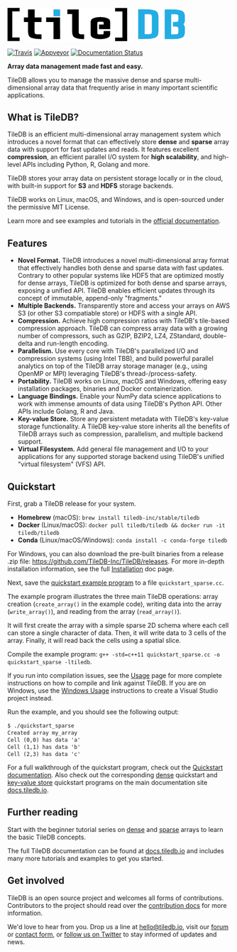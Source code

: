 <a href="https://tiledb.io"><img src="https://github.com/TileDB-Inc/TileDB/raw/dev/doc/source/_static/tileDB_uppercase_600_112.png" alt="TileDB logo" width="400"></a>

[![Travis](https://travis-ci.org/TileDB-Inc/TileDB.svg?branch=dev)](https://travis-ci.org/TileDB-Inc/TileDB)
[![Appveyor](https://ci.appveyor.com/api/projects/status/kb9h9r5xulk6j53c/branch/dev?svg=true)](https://ci.appveyor.com/project/StavrosPapadopoulos/tiledb/branch/dev)
[![Documentation Status](https://readthedocs.com/projects/tiledb-inc-tiledb/badge/?version=latest)](https://docs.tiledb.io/en/latest/?badge=latest)

**Array data management made fast and easy.**

TileDB allows you to manage the massive dense and sparse multi-dimensional array data that frequently arise in many important scientific applications.

## What is TileDB?

TileDB is an efficient multi-dimensional array management system which introduces a novel format that can effectively store **dense** and **sparse** array data with support for fast updates and reads. It features excellent **compression**, an efficient parallel I/O system for **high scalability**, and high-level APIs including Python, R, Golang and more.

TileDB stores your array data on persistent storage locally or in the cloud, with built-in support for **S3** and **HDFS** storage backends.

TileDB works on Linux, macOS, and Windows, and is open-sourced under the permissive MIT License.

Learn more and see examples and tutorials in the [official documentation](https://docs.tiledb.io/en/latest).

## Features

* **Novel Format.** TileDB introduces a novel multi-dimensional array format that effectively handles both dense and sparse data with fast updates. Contrary to other popular systems like HDF5 that are optimized mostly for dense arrays, TileDB is optimized for both dense and sparse arrays, exposing a unified API. TileDB enables efficient updates through its concept of immutable, append-only "fragments."
* **Multiple Backends.** Transparently store and access your arrays on AWS S3 (or other S3 compatiable store) or HDFS with a single API.
* **Compression.** Achieve high compression ratios with TileDB's tile-based compression approach. TileDB can compress array data with a growing number of compressors, such as GZIP, BZIP2, LZ4, ZStandard, double-delta and run-length encoding.
* **Parallelism.** Use every core with TileDB's parallelized I/O and compression systems (using Intel TBB), and build powerful parallel analytics on top of the TileDB array storage manager (e.g., using OpenMP or MPI) leveraging TileDB's thread-/process-safety.
* **Portability.** TileDB works on Linux, macOS and Windows, offering easy installation packages, binaries and Docker containerization.
* **Language Bindings.** Enable your NumPy data science applications to work with immense amounts of data using TileDB's Python API. Other APIs include Golang, R and Java.
* **Key-value Store.** Store any persistent metadata with TileDB's key-value storage functionality. A TileDB key-value store inherits all the benefits of TileDB arrays such as compression, parallelism, and multiple backend support.
* **Virtual Filesystem.** Add general file management and I/O to your applications for any supported storage backend using TileDB's unified "virtual filesystem" (VFS) API.

## Quickstart

First, grab a TileDB release for your system.

* **Homebrew** (macOS): `brew install tiledb-inc/stable/tiledb`
* **Docker** (Linux/macOS): `docker pull tiledb/tiledb && docker run -it tiledb/tiledb`
* **Conda** (Linux/macOS/Windows): `conda install -c conda-forge tiledb`

For Windows, you can also download the pre-built binaries from a release .zip file: https://github.com/TileDB-Inc/TileDB/releases. For more in-depth installation information, see the full [Installation](https://docs.tiledb.io/en/latest/installation.html) doc page.

Next, save the [quickstart example program](https://github.com/TileDB-Inc/TileDB/blob/dev/examples/cpp_api/quickstart_sparse.cc) to a file `quickstart_sparse.cc`.

The example program illustrates the three main TileDB operations: array creation (`create_array()` in the example code), writing data into the array (`write_array()`), and reading from the array (`read_array()`).

It will first create the array with a simple sparse 2D schema where each cell can store a single character of data. Then, it will write data to 3 cells of the array. Finally, it will read back the cells using a spatial slice.

Compile the example program: `g++ -std=c++11 quickstart_sparse.cc -o quickstart_sparse -ltiledb`.

If you run into compilation issues, see the [Usage](https://docs.tiledb.io/en/latest/usage.html) page for more complete instructions on how to compile and link against TileDB. If you are on Windows, use the [Windows Usage](https://docs.tiledb.io/en/latest/usage.html#windows) instructions to create a Visual Studio project instead.

Run the example, and you should see the following output:

```
$ ./quickstart_sparse
Created array my_array
Cell (0,0) has data 'a'
Cell (1,1) has data 'b'
Cell (2,3) has data 'c'
```

For a full walkthrough of the quickstart program, check out the [Quickstart documentation](https://docs.tiledb.io/en/latest/quickstart.html). Also check out the corresponding [dense](https://docs.tiledb.io/en/latest/quickstart.html#a-simple-dense-array-example) quickstart and [key-value store](https://docs.tiledb.io/en/latest/quickstart.html#a-simple-key-value-example) quickstart programs on the main documentation site [docs.tiledb.io](https://docs.tiledb.io).

## Further reading

Start with the beginner tutorial series on [dense](https://docs.tiledb.io/en/latest/tutorials/dense-arrays.html) and [sparse](https://docs.tiledb.io/en/latest/tutorials/sparse-arrays.html) arrays to learn the basic TileDB concepts.

The full TileDB documentation can be found at [docs.tiledb.io](https://docs.tiledb.io/en/latest/) and includes many more tutorials and examples to get you started.

## Get involved

TileDB is an open source project and welcomes all forms of contributions. Contributors to the project should read over the [contribution docs](https://github.com/TileDB-Inc/TileDB/blob/dev/CONTRIBUTING.md) for more information.

We'd love to hear from you. Drop us a line at [hello@tiledb.io](mailto:hello@tiledb.io), visit our [forum](https://forum.tiledb.io/) or [contact form](https://tiledb.io/contact-us), or [follow us on Twitter](https://twitter.com/tiledb) to stay informed of updates and news.



